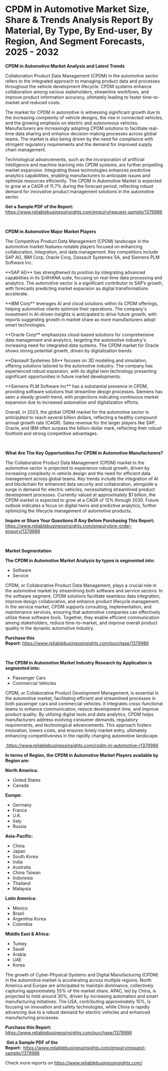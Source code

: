 <p><h1>CPDM in Automotive Market Size, Share & Trends Analysis Report By Material, By Type, By End-user, By Region, And Segment Forecasts, 2025 - 2032</h1></p><p><strong>CPDM in Automotive Market Analysis and Latest Trends</strong></p>
<p><p>Collaboration Product Data Management (CPDM) in the automotive sector refers to the integrated approach to managing product data and processes throughout the vehicle development lifecycle. CPDM systems enhance collaboration among various stakeholders, streamline workflows, and improve product information accuracy, ultimately leading to faster time-to-market and reduced costs.</p><p>The market for CPDM in automotive is witnessing significant growth due to the increasing complexity of vehicle designs, the rise in connected vehicles, and the growing emphasis on electric and autonomous vehicles. Manufacturers are increasingly adopting CPDM solutions to facilitate real-time data sharing and enhance decision-making processes across global teams. The market is also being driven by the need for compliance with stringent regulatory requirements and the demand for improved supply chain management.</p><p>Technological advancements, such as the incorporation of artificial intelligence and machine learning into CPDM systems, are further propelling market expansion. Integrating these technologies enhances predictive analytics capabilities, enabling manufacturers to anticipate issues and optimize resources efficiently. The CPDM in Automotive Market is expected to grow at a CAGR of 11.7% during the forecast period, reflecting robust demand for innovative product management solutions in the automotive sector.</p></p>
<p><strong>Get a Sample PDF of the Report:&nbsp;</strong> <a href="https://www.reliablebusinessinsights.com/enquiry/request-sample/1379986?utm_campaign=2208&utm_medium=2&utm_source=Github&utm_content=ia&utm_term=11032025&utm_id=cpdm-in-automotive">https://www.reliablebusinessinsights.com/enquiry/request-sample/1379986</a></p>
<p>&nbsp;</p>
<p><strong>CPDM in Automotive Major Market Players</strong></p>
<p><p>The Competitive Product Data Management (CPDM) landscape in the automotive market features notable players focused on enhancing collaboration, integration, and data management. Key competitors include SAP AG, IBM Corp, Oracle Corp, Dassault Systemes SA, and Siemens PLM Software Inc.</p><p>**SAP AG** has strengthened its position by integrating advanced capabilities in its S/4HANA suite, focusing on real-time data processing and analytics. The automotive sector is a significant contributor to SAP’s growth, with forecasts predicting market expansion as digital transformations accelerate.</p><p>**IBM Corp** leverages AI and cloud solutions within its CPDM offerings, helping automotive clients optimize their operations. The company's investment in AI-driven insights is anticipated to drive future growth, with reports suggesting growth in market share as more manufacturers adopt smart technologies.</p><p>**Oracle Corp** emphasizes cloud-based solutions for comprehensive data management and analytics, targeting the automotive industry's increasing need for integrated data systems. The CPDM market for Oracle shows strong potential growth, driven by digitalization trends.</p><p>**Dassault Systemes SA** focuses on 3D modeling and simulation, offering solutions tailored to the automotive industry. The company has experienced robust expansion, with its digital twin technology presenting significant opportunities in future market developments.</p><p>**Siemens PLM Software Inc** has a substantial presence in CPDM, providing software solutions that streamline design processes. Siemens has seen a steady growth trend, with projections indicating continuous market expansion due to increased automation and digitalization efforts.</p><p>Overall, in 2023, the global CPDM market for the automotive sector is anticipated to reach several billion dollars, reflecting a healthy compound annual growth rate (CAGR). Sales revenue for the larger players like SAP, Oracle, and IBM often surpass the billion-dollar mark, reflecting their robust foothold and strong competitive advantages.</p></p>
<p>&nbsp;</p>
<p><strong>What Are The Key Opportunities For CPDM in Automotive Manufacturers?</strong></p>
<p><p>The Collaborative Product Data Management (CPDM) market in the automotive sector is projected to experience robust growth, driven by increasing complexity in vehicle design and the need for efficient data management across global teams. Key trends include the integration of AI and blockchain for enhanced data security and collaboration, alongside a surge in demand for electric vehicles, necessitating streamlined product development processes. Currently valued at approximately $1 billion, the CPDM market is expected to grow at a CAGR of 12% through 2030. Future outlook indicates a focus on digital twins and predictive analytics, further optimizing the lifecycle management of automotive products.</p></p>
<p><strong>Inquire or Share Your Questions If Any Before Purchasing This Report:</strong> <a href="https://www.reliablebusinessinsights.com/enquiry/pre-order-enquiry/1379986?utm_campaign=2208&utm_medium=2&utm_source=Github&utm_content=ia&utm_term=11032025&utm_id=cpdm-in-automotive">https://www.reliablebusinessinsights.com/enquiry/pre-order-enquiry/1379986</a></p>
<p>&nbsp;</p>
<p><strong>Market Segmentation</strong></p>
<p><strong>The CPDM in Automotive Market Analysis by types is segmented into:</strong></p>
<p><ul><li>Software</li><li>Service</li></ul></p>
<p><p>CPDM, or Collaborative Product Data Management, plays a crucial role in the automotive market by streamlining both software and service sectors. In the software segment, CPDM solutions facilitate seamless data integration, improve design collaboration, and enhance product lifecycle management. In the service market, CPDM supports consulting, implementation, and maintenance services, ensuring that automotive companies can effectively utilize these software tools. Together, they enable efficient communication among stakeholders, reduce time-to-market, and improve overall product quality in the dynamic automotive industry.</p></p>
<p><strong>Purchase this Report:&nbsp;</strong><a href="https://www.reliablebusinessinsights.com/purchase/1379986?utm_campaign=2208&utm_medium=2&utm_source=Github&utm_content=ia&utm_term=11032025&utm_id=cpdm-in-automotive">https://www.reliablebusinessinsights.com/purchase/1379986</a></p>
<p>&nbsp;</p>
<p><strong>The CPDM in Automotive Market Industry Research by Application is segmented into:</strong></p>
<p><ul><li>Passenger Cars</li><li>Commercial Vehicles</li></ul></p>
<p><p>CPDM, or Collaborative Product Development Management, is essential in the automotive market, facilitating efficient and streamlined processes in both passenger cars and commercial vehicles. It integrates cross-functional teams to enhance communication, reduce development time, and improve product quality. By utilizing digital tools and data analytics, CPDM helps manufacturers address evolving consumer demands, regulatory requirements, and technological advancements. This approach fosters innovation, lowers costs, and ensures timely market entry, ultimately enhancing competitiveness in the rapidly changing automotive landscape.</p></p>
<p><a href="https://www.reliablebusinessinsights.com/cpdm-in-automotive-r1379986?utm_campaign=2208&utm_medium=2&utm_source=Github&utm_content=ia&utm_term=11032025&utm_id=cpdm-in-automotive">&nbsp;https://www.reliablebusinessinsights.com/cpdm-in-automotive-r1379986</a></p>
<p><strong>In terms of Region, the CPDM in Automotive Market Players available by Region are:</strong></p>
<p>
    <p> <strong> North America: </strong>
        <ul>
            <li>United States</li>
            <li>Canada</li>
        </ul>
        </p> 
    <p> <strong> Europe: </strong>
        <ul>
            <li>Germany</li>
            <li>France</li>
            <li>U.K.</li>
            <li>Italy</li>
            <li>Russia</li>
        </ul>
        </p> 
    <p> <strong> Asia-Pacific: </strong>
        <ul>
            <li>China</li>
            <li>Japan</li>
            <li>South Korea</li>
            <li>India</li>
            <li>Australia</li>
            <li>China Taiwan</li>
            <li>Indonesia</li>
            <li>Thailand</li>
            <li>Malaysia</li>
        </ul>
        </p> 
    <p> <strong> Latin America: </strong>
        <ul>
            <li>Mexico</li>
            <li>Brazil</li>
            <li>Argentina Korea</li>
            <li>Colombia</li>
        </ul>
        </p> 
    <p> <strong> Middle East & Africa: </strong>
        <ul>
            <li>Turkey</li>
            <li>Saudi</li>
            <li>Arabia</li>
            <li>UAE</li>
            <li>Korea</li>
        </ul>
    </p>
    </p>
<p><p>The growth of Cyber-Physical Systems and Digital Manufacturing (CPDM) in the automotive market is accelerating across multiple regions. North America and Europe are anticipated to maintain dominance, collectively capturing approximately 55% of the market share. APAC, led by China, is projected to hold around 30%, driven by increasing automation and smart manufacturing initiatives. The USA, contributing approximately 15%, is focusing on innovation and safety technologies, while China is rapidly advancing due to a robust demand for electric vehicles and enhanced manufacturing processes.</p></p>
<p><strong>Purchase this Report: </strong><a href="https://www.reliablebusinessinsights.com/purchase/1379986?utm_campaign=2208&utm_medium=2&utm_source=Github&utm_content=ia&utm_term=11032025&utm_id=cpdm-in-automotive">https://www.reliablebusinessinsights.com/purchase/1379986</a></p>
<p>&nbsp;<strong>Get a Sample PDF of the Report:&nbsp;&nbsp;</strong><a href="https://www.reliablebusinessinsights.com/enquiry/request-sample/1379986?utm_campaign=2208&utm_medium=2&utm_source=Github&utm_content=ia&utm_term=11032025&utm_id=cpdm-in-automotive">https://www.reliablebusinessinsights.com/enquiry/request-sample/1379986</a></p>
<p><strong></strong></p>
<p>Check more reports on <a href="https://www.reliablebusinessinsights.com/?utm_campaign=2208&utm_medium=2&utm_source=Github&utm_content=ia&utm_term=11032025&utm_id=cpdm-in-automotive">https://www.reliablebusinessinsights.com/</a></p>